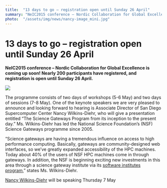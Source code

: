 ```yaml
---
title:  "13 days to go – registration open until Sunday 26 April" 
summary: "NeIC2015 conference – Nordic Collaboration for Global Excellence is coming up soon! Nearly 200 participants have registered, and registration is open until Sunday 26 April."
photo:  "/assets/img/news/nancy-image_mini.jpg"
---
```


13 days to go – registration open until Sunday 26 April
=======================================================

**NeIC2015 conference – Nordic Collaboration for Global Excellence is coming up soon! Nearly 200 participants have registered, and registration is open until Sunday 26 April.**

<a href="{{ site.baseurl }}/assets/img/news/nancy-image.jpg"> <img class="smallpic" src="{{ site.baseurl }}/assets/img/news/nancy-image_mini.jpg"> </a>

The programme consists of two days of workshops (5-6 May) and two days of sessions (7-8 May). One of the keynote speakers we are very pleased to announce and looking forward to hearing is Associate Director of San Diego Supercomputer Center Nancy Wilkins-Diehr, who will give a presentation entitled “The Science Gateways Program from its inception to the present day.” Ms. Wilkins-Diehr has led the National Science Foundation’s (NSF) Science Gateways programme since 2005.

“Science gateways are having a tremendous influence on access to high performance computing. Basically, gateways are community-designed web interfaces, so we’ve greatly expanded accessibility of the HPC machines. Today about 40% of the users of NSF HPC machines come in through gateways. In addition, the NSF is beginning exciting new investments in this area through a science gateway institute via its [software institutes program](http://www.nsf.gov/pubs/2015/nsf15553/nsf15553.htm),” states Ms. Wilkins-Diehr.

[Nancy Wilkins-Diehr](http://neic2015.nordforsk.org/display/NeIC2015/The+Science+Gateways+Program%3A+From+Inception+to+the+Present+Day) will be speaking Thursday 7 May
